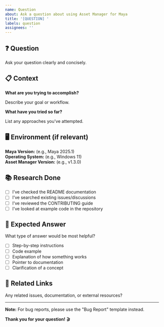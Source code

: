 ```yaml
---
name: Question
about: Ask a question about using Asset Manager for Maya
title: '[QUESTION] '
labels: question
assignees: ''
---
```


## ❓ Question

Ask your question clearly and concisely.

## 📋 Context

**What are you trying to accomplish?**

Describe your goal or workflow.

**What have you tried so far?**

List any approaches you've attempted.

## 🖥️ Environment (if relevant)

**Maya Version:** (e.g., Maya 2025.1)  
**Operating System:** (e.g., Windows 11)  
**Asset Manager Version:** (e.g., v1.3.0)

## 📚 Research Done

* [ ] I've checked the README documentation
* [ ] I've searched existing issues/discussions
* [ ] I've reviewed the CONTRIBUTING guide
* [ ] I've looked at example code in the repository

## 💭 Expected Answer

What type of answer would be most helpful?

* [ ] Step-by-step instructions
* [ ] Code example
* [ ] Explanation of how something works
* [ ] Pointer to documentation
* [ ] Clarification of a concept

## 🔗 Related Links

Any related issues, documentation, or external resources?

---

**Note:** For bug reports, please use the "Bug Report" template instead.

**Thank you for your question!** 🎬
